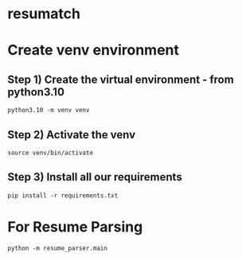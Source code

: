 # resumatch


# Create venv environment

## Step 1) Create the virtual environment - from python3.10
```
python3.10 -m venv venv
```


## Step 2) Activate the venv
```
source venv/bin/activate 
```


## Step 3) Install all our requirements
```
pip install -r requirements.txt
```

# For Resume Parsing
```
python -m resume_parser.main
```


